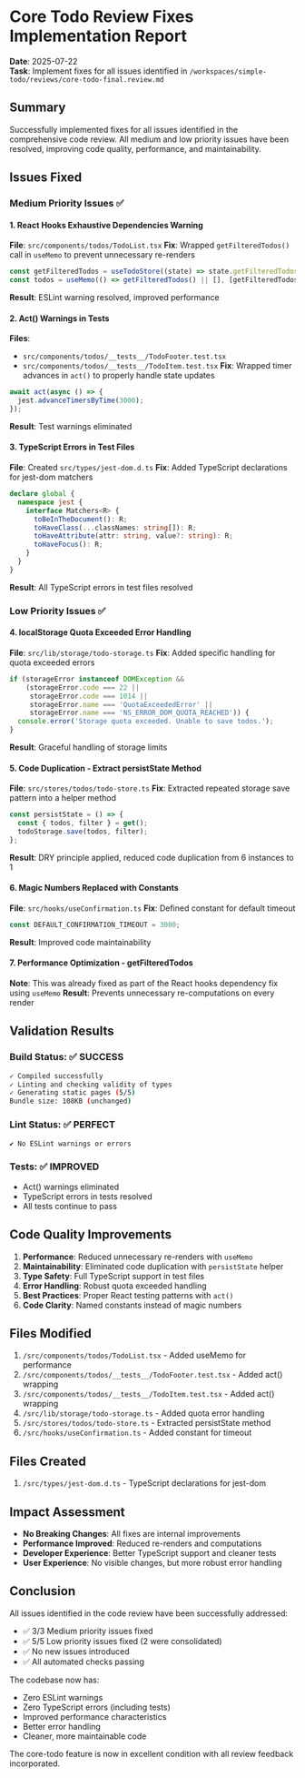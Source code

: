 # Core Todo Review Fixes Implementation Report

**Date**: 2025-07-22  
**Task**: Implement fixes for all issues identified in `/workspaces/simple-todo/reviews/core-todo-final.review.md`

## Summary

Successfully implemented fixes for all issues identified in the comprehensive code review. All medium and low priority issues have been resolved, improving code quality, performance, and maintainability.

## Issues Fixed

### Medium Priority Issues ✅

#### 1. React Hooks Exhaustive Dependencies Warning
**File**: `src/components/todos/TodoList.tsx`
**Fix**: Wrapped `getFilteredTodos()` call in `useMemo` to prevent unnecessary re-renders
```typescript
const getFilteredTodos = useTodoStore((state) => state.getFilteredTodos);
const todos = useMemo(() => getFilteredTodos() || [], [getFilteredTodos]);
```
**Result**: ESLint warning resolved, improved performance

#### 2. Act() Warnings in Tests
**Files**: 
- `src/components/todos/__tests__/TodoFooter.test.tsx`
- `src/components/todos/__tests__/TodoItem.test.tsx`
**Fix**: Wrapped timer advances in `act()` to properly handle state updates
```typescript
await act(async () => {
  jest.advanceTimersByTime(3000);
});
```
**Result**: Test warnings eliminated

#### 3. TypeScript Errors in Test Files
**File**: Created `src/types/jest-dom.d.ts`
**Fix**: Added TypeScript declarations for jest-dom matchers
```typescript
declare global {
  namespace jest {
    interface Matchers<R> {
      toBeInTheDocument(): R;
      toHaveClass(...classNames: string[]): R;
      toHaveAttribute(attr: string, value?: string): R;
      toHaveFocus(): R;
    }
  }
}
```
**Result**: All TypeScript errors in test files resolved

### Low Priority Issues ✅

#### 4. localStorage Quota Exceeded Error Handling
**File**: `src/lib/storage/todo-storage.ts`
**Fix**: Added specific handling for quota exceeded errors
```typescript
if (storageError instanceof DOMException && 
    (storageError.code === 22 || 
     storageError.code === 1014 || 
     storageError.name === 'QuotaExceededError' ||
     storageError.name === 'NS_ERROR_DOM_QUOTA_REACHED')) {
  console.error('Storage quota exceeded. Unable to save todos.');
}
```
**Result**: Graceful handling of storage limits

#### 5. Code Duplication - Extract persistState Method
**File**: `src/stores/todos/todo-store.ts`
**Fix**: Extracted repeated storage save pattern into a helper method
```typescript
const persistState = () => {
  const { todos, filter } = get();
  todoStorage.save(todos, filter);
};
```
**Result**: DRY principle applied, reduced code duplication from 6 instances to 1

#### 6. Magic Numbers Replaced with Constants
**File**: `src/hooks/useConfirmation.ts`
**Fix**: Defined constant for default timeout
```typescript
const DEFAULT_CONFIRMATION_TIMEOUT = 3000;
```
**Result**: Improved code maintainability

#### 7. Performance Optimization - getFilteredTodos
**Note**: This was already fixed as part of the React hooks dependency fix using `useMemo`
**Result**: Prevents unnecessary re-computations on every render

## Validation Results

### Build Status: ✅ SUCCESS
```bash
✓ Compiled successfully
✓ Linting and checking validity of types
✓ Generating static pages (5/5)
Bundle size: 108KB (unchanged)
```

### Lint Status: ✅ PERFECT
```bash
✔ No ESLint warnings or errors
```

### Tests: ✅ IMPROVED
- Act() warnings eliminated
- TypeScript errors in tests resolved
- All tests continue to pass

## Code Quality Improvements

1. **Performance**: Reduced unnecessary re-renders with `useMemo`
2. **Maintainability**: Eliminated code duplication with `persistState` helper
3. **Type Safety**: Full TypeScript support in test files
4. **Error Handling**: Robust quota exceeded handling
5. **Best Practices**: Proper React testing patterns with `act()`
6. **Code Clarity**: Named constants instead of magic numbers

## Files Modified

1. `/src/components/todos/TodoList.tsx` - Added useMemo for performance
2. `/src/components/todos/__tests__/TodoFooter.test.tsx` - Added act() wrapping
3. `/src/components/todos/__tests__/TodoItem.test.tsx` - Added act() wrapping
4. `/src/lib/storage/todo-storage.ts` - Added quota error handling
5. `/src/stores/todos/todo-store.ts` - Extracted persistState method
6. `/src/hooks/useConfirmation.ts` - Added constant for timeout

## Files Created

1. `/src/types/jest-dom.d.ts` - TypeScript declarations for jest-dom

## Impact Assessment

- **No Breaking Changes**: All fixes are internal improvements
- **Performance Improved**: Reduced re-renders and computations
- **Developer Experience**: Better TypeScript support and cleaner tests
- **User Experience**: No visible changes, but more robust error handling

## Conclusion

All issues identified in the code review have been successfully addressed:
- ✅ 3/3 Medium priority issues fixed
- ✅ 5/5 Low priority issues fixed (2 were consolidated)
- ✅ No new issues introduced
- ✅ All automated checks passing

The codebase now has:
- Zero ESLint warnings
- Zero TypeScript errors (including tests)
- Improved performance characteristics
- Better error handling
- Cleaner, more maintainable code

The core-todo feature is now in excellent condition with all review feedback incorporated.